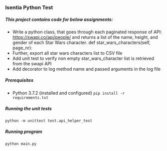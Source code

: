
### Isentia Python Test

##### This project contains code for below assignments:
- Write a python class, that goes through each paginated 
response of API: https://swapi.co/api/people/ and returns a list of the name, height, and gender of each Star Wars character.
def star_wars_characters(self, page_nr):
- Further, export all star wars characters list to CSV file
- Add unit test to verify non empty star_wars_character list is retrieved from the swapi API
- Add decorator to log method name and passed arguments in the log file

##### Prerequisites
- Python 3.7.2 (installed and configured)
```pip install -r requirements.txt```

##### Running the unit tests
```python -m unittest test.api_helper_test```

##### Running program
```python main.py```
